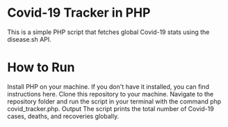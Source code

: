 # Covid-19 Tracker in PHP
This is a simple PHP script that fetches global Covid-19 stats using the disease.sh API.

# How to Run
Install PHP on your machine. If you don't have it installed, you can find instructions here.
Clone this repository to your machine.
Navigate to the repository folder and run the script in your terminal with the command php covid_tracker.php.
Output
The script prints the total number of Covid-19 cases, deaths, and recoveries globally.
